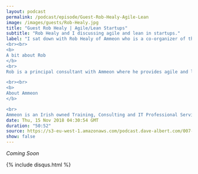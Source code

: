 ```yaml
---
layout: podcast
permalink: /podcast/episode/Guest-Rob-Healy-Agile-Lean
image: /images/guests/Rob-Healy.jpg
title: "Guest Rob Healy | Agile/Lean Startups"
subtitle: "Rob Healy and I discussing agile and lean in startups."
label: "I sat down with Rob Healy of Ammeon who is a co-organizer of the Agile-Lean Ireland group.  We discussed how startups and other orginisations can use Agile and Lean to do more faster.
<br><br>
<b>
A bit about Rob
</b>
<br>
Rob is a principal consultant with Ammeon where he provides agile and lean training, coaching and consulting services to startups, SMEs and enterprise clients. A qualified mechanical engineer and MBA, he has worked to develop and improve products and services for the nuclear industry, formula one teams, telcos and antivirus companies.In his spare time, he organises the Agile-Lean Ireland Meetup group that hosts technology meetups for Scrum Masters and Agile and Lean Coaches once a month.

<br><br>
<b>
About Ammeon
</b>

<br>
Ammeon is an Irish owned Training, Consulting and IT Professional Services company. From Understanding the Fundamentals of Agile-Lean, to Operating IT Software in Production, our training services are designed to improve and fast-track your organisation's journey. We can custom-designed our courses to meet our client's specific needs and provide coaching assistance to help them integrate new processes and technologies into their working environment. Ammeon is listed on Enterprise Ireland's Lean Service Providers list and also on their Lean Education Directory."
date: Thu, 15 Nov 2018 04:30:54 GMT
duration: "50:52"
source: https://s3-eu-west-1.amazonaws.com/podcast.dave-albert.com/007-Rob-Healy.mp3
show: false
---
```


<i> Coming Soon </i>

<div>
{% include disqus.html %}
</div>
